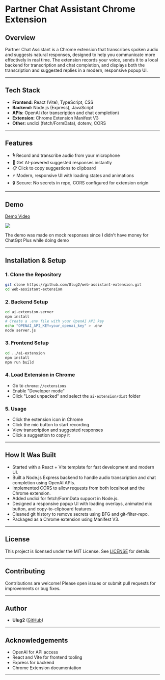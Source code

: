 # Partner Chat Assistant Chrome Extension

## Overview

Partner Chat Assistant is a Chrome extension that transcribes spoken audio and suggests natural responses, designed to help you communicate more effectively in real time. The extension records your voice, sends it to a local backend for transcription and chat completion, and displays both the transcription and suggested replies in a modern, responsive popup UI.

---

## Tech Stack

- **Frontend:** React (Vite), TypeScript, CSS
- **Backend:** Node.js (Express), JavaScript
- **APIs:** OpenAI (for transcription and chat completion)
- **Extension:** Chrome Extension Manifest V3
- **Other:** undici (fetch/FormData), dotenv, CORS

---

## Features

- 🎙️ Record and transcribe audio from your microphone
- 💬 Get AI-powered suggested responses instantly
- 📋 Click to copy suggestions to clipboard
- ⚡ Modern, responsive UI with loading states and animations
- 🔒 Secure: No secrets in repo, CORS configured for extension origin

---

## Demo

<div>
    <a href="https://www.loom.com/share/be426789c8b64a45922c342ddd967272">
      <p>Demo Video</p>
    </a>
    <a href="https://www.loom.com/share/be426789c8b64a45922c342ddd967272">
      <img style="max-width:300px;" src="https://cdn.loom.com/sessions/thumbnails/be426789c8b64a45922c342ddd967272-b46cb0be28dabb64-full-play.gif">
    </a>
</div>

The demo was made on mock responses since I didn't have money for ChatGpt Plus while doing demo

---

## Installation & Setup

### 1. Clone the Repository

```sh
git clone https://github.com/Ulug2/web-assistant-extension.git
cd web-assistant-extension
```

### 2. Backend Setup

```sh
cd ai-extension-server
npm install
# Create a .env file with your OpenAI API key
echo "OPENAI_API_KEY=your_openai_key" > .env
node server.js
```

### 3. Frontend Setup

```sh
cd ../ai-extension
npm install
npm run build
```

### 4. Load Extension in Chrome

- Go to `chrome://extensions`
- Enable "Developer mode"
- Click "Load unpacked" and select the `ai-extension/dist` folder

### 5. Usage

- Click the extension icon in Chrome
- Click the mic button to start recording
- View transcription and suggested responses
- Click a suggestion to copy it

---

## How It Was Built

- Started with a React + Vite template for fast development and modern UI.
- Built a Node.js Express backend to handle audio transcription and chat completion using OpenAI APIs.
- Implemented CORS to allow requests from both localhost and the Chrome extension.
- Added undici for fetch/FormData support in Node.js.
- Designed a responsive popup UI with loading overlays, animated mic button, and copy-to-clipboard features.
- Cleaned git history to remove secrets using BFG and git-filter-repo.
- Packaged as a Chrome extension using Manifest V3.

---

## License

This project is licensed under the MIT License. See [LICENSE](LICENSE) for details.

---

## Contributing

Contributions are welcome! Please open issues or submit pull requests for improvements or bug fixes.

---

## Author

- **Ulug2** ([GitHub](https://github.com/Ulug2))

---

## Acknowledgements

- OpenAI for API access
- React and Vite for frontend tooling
- Express for backend
- Chrome Extension documentation

---
